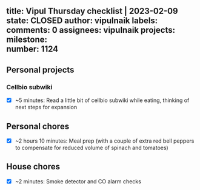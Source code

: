 title:	Vipul Thursday checklist | 2023-02-09
state:	CLOSED
author:	vipulnaik
labels:	
comments:	0
assignees:	vipulnaik
projects:	
milestone:	
number:	1124
--
## Personal projects

### Cellbio subwiki

- [x] ~5 minutes: Read a little bit of cellbio subwiki while eating, thinking of next steps for expansion

## Personal chores

- [x] ~2 hours 10 minutes: Meal prep (with a couple of extra red bell peppers to compensate for reduced volume of spinach and tomatoes)

## House chores

- [x] ~2 minutes: Smoke detector and CO alarm checks

